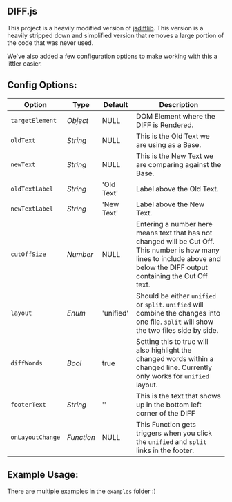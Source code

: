 DIFF.js
---

This project is a heavily modified version of [jsdifflib](https://github.com/cemerick/jsdifflib).  This version is a heavily stripped down and simplified version that removes a large portion of the code that was never used.

We've also added a few configuration options to make working with this a littler easier.

Config Options:
---

|Option|Type|Default|Description|
|---|---|---|---|
|`targetElement`|_Object_|NULL|DOM Element where the DIFF is Rendered.|
|`oldText`|_String_|NULL|This is the Old Text we are using as a Base.|
|`newText`|_String_|NULL|This is the New Text we are comparing against the Base.|
|`oldTextLabel`|_String_|'Old Text'|Label above the Old Text.|
|`newTextLabel`|_String_|'New Text'|Label above the New Text.|
|`cutOffSize`|_Number_|NULL|Entering a number here means text that has not changed will be Cut Off.  This number is how many lines to include above and below the DIFF output containing the Cut Off text.|
|`layout`|_Enum_|'unified'|Should be either `unified` or `split`.  `unified` will combine the changes into one file. `split` will show the two files side by side.|
|`diffWords`|_Bool_|true|Setting this to true will also highlight the changed words within a changed line.  Currently only works for `unified` layout. |
|`footerText`|_String_|''|This is the text that shows up in the bottom left corner of the DIFF|
|`onLayoutChange`|_Function_|NULL|This Function gets triggers when you click the `unified` and `split` links in the footer. |

Example Usage:
---

There are multiple examples in the `examples` folder :)
